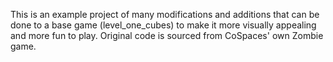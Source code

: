 This is an example project of many modifications and additions that can be done to a base game (level_one_cubes) to make it more visually appealing and more fun to play. Original code is sourced from CoSpaces' own Zombie game. 
